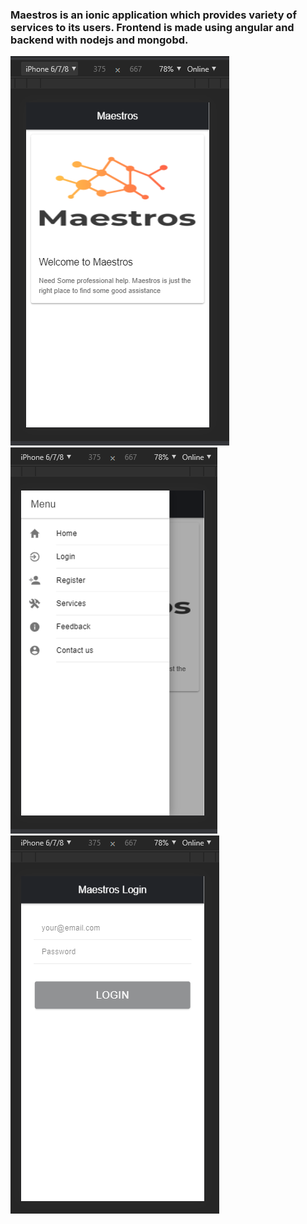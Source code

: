 ### Maestros is an ionic application which provides variety of services to its users. Frontend is made using angular and backend with nodejs and mongobd.


<img src =".\screenshots\1.PNG">
<img src =".\screenshots\2.PNG">
<img src =".\screenshots\3.PNG">
